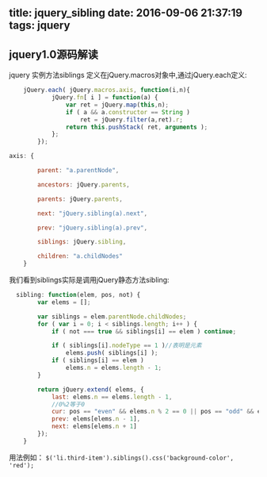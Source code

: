 title: jquery_sibling
date: 2016-09-06 21:37:19
tags: jquery
---

##   jquery1.0源码解读

jquery 实例方法siblings 定义在jQuery.macros对象中,通过jQuery.each定义:

```javascript
	jQuery.each( jQuery.macros.axis, function(i,n){
			jQuery.fn[ i ] = function(a) {
				var ret = jQuery.map(this,n);
				if ( a && a.constructor == String )
					ret = jQuery.filter(a,ret).r;
				return this.pushStack( ret, arguments );
			};
		});
```

```javascript
axis: {

		parent: "a.parentNode",

		ancestors: jQuery.parents,

		parents: jQuery.parents,

		next: "jQuery.sibling(a).next",

		prev: "jQuery.sibling(a).prev",

		siblings: jQuery.sibling,

		children: "a.childNodes"
	}
```

我们看到siblings实际是调用jQuery静态方法sibling:

```javascript
  sibling: function(elem, pos, not) {
		var elems = [];

		var siblings = elem.parentNode.childNodes;
		for ( var i = 0; i < siblings.length; i++ ) {
			if ( not === true && siblings[i] == elem ) continue;

			if ( siblings[i].nodeType == 1 )//表明是元素
				elems.push( siblings[i] );
			if ( siblings[i] == elem )
				elems.n = elems.length - 1;
		}

		return jQuery.extend( elems, {
			last: elems.n == elems.length - 1,
			//0%2等于0
			cur: pos == "even" && elems.n % 2 == 0 || pos == "odd" && elems.n % 2 || elems[pos] == elem,
			prev: elems[elems.n - 1],
			next: elems[elems.n + 1]
		});
	}
```
用法例如：
`$('li.third-item').siblings().css('background-color', 'red');`
